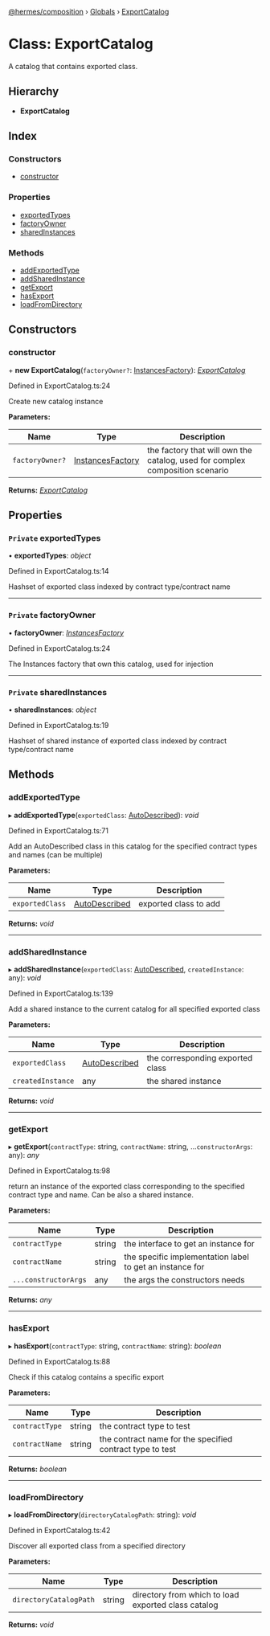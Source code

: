 [@hermes/composition](../README.md) › [Globals](../globals.md) › [ExportCatalog](exportcatalog.md)

# Class: ExportCatalog

A catalog that contains exported class.

## Hierarchy

* **ExportCatalog**

## Index

### Constructors

* [constructor](exportcatalog.md#constructor)

### Properties

* [exportedTypes](exportcatalog.md#private-exportedtypes)
* [factoryOwner](exportcatalog.md#private-factoryowner)
* [sharedInstances](exportcatalog.md#private-sharedinstances)

### Methods

* [addExportedType](exportcatalog.md#addexportedtype)
* [addSharedInstance](exportcatalog.md#addsharedinstance)
* [getExport](exportcatalog.md#getexport)
* [hasExport](exportcatalog.md#hasexport)
* [loadFromDirectory](exportcatalog.md#loadfromdirectory)

## Constructors

###  constructor

\+ **new ExportCatalog**(`factoryOwner?`: [InstancesFactory](instancesfactory.md)): *[ExportCatalog](exportcatalog.md)*

Defined in ExportCatalog.ts:24

Create new catalog instance

**Parameters:**

Name | Type | Description |
------ | ------ | ------ |
`factoryOwner?` | [InstancesFactory](instancesfactory.md) | the factory that will own the catalog, used for complex composition scenario  |

**Returns:** *[ExportCatalog](exportcatalog.md)*

## Properties

### `Private` exportedTypes

• **exportedTypes**: *object*

Defined in ExportCatalog.ts:14

Hashset of exported class indexed by contract type/contract name

___

### `Private` factoryOwner

• **factoryOwner**: *[InstancesFactory](instancesfactory.md)*

Defined in ExportCatalog.ts:24

The Instances factory that own this catalog, used for injection

___

### `Private` sharedInstances

• **sharedInstances**: *object*

Defined in ExportCatalog.ts:19

Hashset of shared instance of exported class indexed by contract type/contract name

## Methods

###  addExportedType

▸ **addExportedType**(`exportedClass`: [AutoDescribed](../interfaces/autodescribed.md)): *void*

Defined in ExportCatalog.ts:71

Add an AutoDescribed class in this catalog for the specified contract types and names (can be multiple)

**Parameters:**

Name | Type | Description |
------ | ------ | ------ |
`exportedClass` | [AutoDescribed](../interfaces/autodescribed.md) | exported class to add  |

**Returns:** *void*

___

###  addSharedInstance

▸ **addSharedInstance**(`exportedClass`: [AutoDescribed](../interfaces/autodescribed.md), `createdInstance`: any): *void*

Defined in ExportCatalog.ts:139

Add a shared instance to the current catalog for all specified exported class

**Parameters:**

Name | Type | Description |
------ | ------ | ------ |
`exportedClass` | [AutoDescribed](../interfaces/autodescribed.md) | the corresponding exported class |
`createdInstance` | any | the shared instance  |

**Returns:** *void*

___

###  getExport

▸ **getExport**(`contractType`: string, `contractName`: string, ...`constructorArgs`: any): *any*

Defined in ExportCatalog.ts:98

return an instance of the exported class corresponding to the specified contract type and name. Can be also a shared instance.

**Parameters:**

Name | Type | Description |
------ | ------ | ------ |
`contractType` | string | the interface to get an instance for |
`contractName` | string | the specific implementation label to get an instance for |
`...constructorArgs` | any | the args the constructors needs  |

**Returns:** *any*

___

###  hasExport

▸ **hasExport**(`contractType`: string, `contractName`: string): *boolean*

Defined in ExportCatalog.ts:88

Check if this catalog contains a specific export

**Parameters:**

Name | Type | Description |
------ | ------ | ------ |
`contractType` | string | the contract type to test |
`contractName` | string | the contract name for the specified contract type to test  |

**Returns:** *boolean*

___

###  loadFromDirectory

▸ **loadFromDirectory**(`directoryCatalogPath`: string): *void*

Defined in ExportCatalog.ts:42

Discover all exported class from a specified directory

**Parameters:**

Name | Type | Description |
------ | ------ | ------ |
`directoryCatalogPath` | string | directory from which to load exported class catalog  |

**Returns:** *void*
